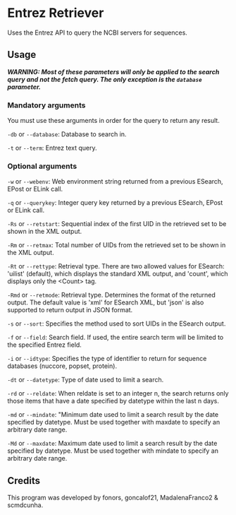 # Entrez Retriever
Uses the Entrez API to query the NCBI servers for sequences.

## Usage
***WARNING: Most of these parameters will only be applied to the search query and not the fetch query. The only exception is the `database` parameter.***

### Mandatory arguments
You must use these arguments in order for the query to return any result.

`-db` or `--database`: Database to search in.

`-t` or `--term`: Entrez text query.

### Optional arguments
`-w` or `--webenv`: Web environment string returned from a previous ESearch, EPost or ELink call.

`-q` or `--querykey`: Integer query key returned by a previous ESearch, EPost or ELink call.

`-Rs` or `--retstart`: Sequential index of the first UID in the retrieved set to be shown in the XML output.

`-Rm` or `--retmax`: Total number of UIDs from the retrieved set to be shown in the XML output.

`-Rt` or `--rettype`: Retrieval type. There are two allowed values for ESearch: 'uilist' (default), which displays the standard XML output, and 'count', which displays only the \<Count> tag.

`-Rmd` or `--retmode`: Retrieval type. Determines the format of the returned output. The default value is 'xml' for ESearch XML, but 'json' is also supported to return output in JSON format.

`-s` or `--sort`: Specifies the method used to sort UIDs in the ESearch output.

`-f` or `--field`: Search field. If used, the entire search term will be limited to the specified Entrez field.

`-i` or `--idtype`: Specifies the type of identifier to return for sequence databases (nuccore, popset, protein).

`-dt` or `--datetype`: Type of date used to limit a search.

`-rd` or `--reldate`: When reldate is set to an integer n, the search returns only those items that have a date specified by datetype within the last n days.

`-md` or `--mindate`: "Minimum date used to limit a search result by the date specified by datetype. Must be used together with maxdate to specify an arbitrary date range.

`-Md` or `--maxdate`: Maximum date used to limit a search result by the date specified by datetype. Must be used together with mindate to specify an arbitrary date range.

## Credits
This program was developed by fonors, goncalof21, MadalenaFranco2 & scmdcunha.
